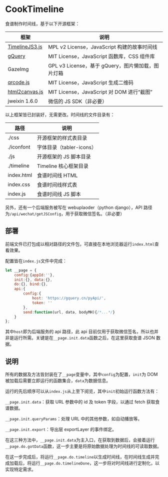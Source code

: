 # CookTimeline

食谱制作时间线，基于以下开源框架：

| 框架                                                         | 说明                                              |
| ------------------------------------------------------------ | ------------------------------------------------- |
| [TimelineJS3.js](https://github.com/NUKnightLab/TimelineJS3) | MPL v2 License，JavaScript 构建的故事时间线       |
| [gQuery](https://gquery.cn)                                  | MIT License，JavaScript 函数库，CSS 组件库        |
| GazeImg                                                      | GPL v3 License，基于 gQuery，图片懒加载，图片灯箱 |
| [qrcode.js](https://github.com/davidshimjs/qrcodejs)         | MIT License，JavaScript 生成二维码                |
| [html2canvas.js](https://github.com/niklasvh/html2canvas)    | MIT License，JavaScript 对 DOM 进行“截图”         |
| jweixin 1.6.0                                                | 微信的 JS SDK（非必要）                           |

以上框架皆已封装好，无需更改。时间线的文件目录有：

| 路径       | 说明                     |
| ---------- | ------------------------ |
| ./css      | 开源框架的样式表目录     |
| ./iconfont | 字体目录（tabler-icons） |
| ./js       | 开源框架的 JS 脚本目录   |
| ./timeline | Timeline 核心框架目录    |
| index.html | 食谱时间线 HTML          |
| index.css  | 食谱时间线样式表         |
| index.js   | 食谱时间线 JS 脚本       |

另外，还有一个后端服务被写在 webuplaoder（python django），API 路径为`/api/wechat/getJSConfig`，用于获取微信签名。（非必要）



## 部署

前端文件已打包成以相对路径的文件包，可直接在本地浏览器运行`index.html`查看效果。

配置皆在`index.js`文件中完成：

```javascript
let __page = {
    config:{appId:''},
    init:{}, data:{},
    do:{}, bind:{},
    api:{
        config:{
            host: 'https://gquery.cn/pyApi/',
            token: ''
        },
        send:function(url, data, bodyMH){/*...*/}
    }
};
```

其中`host`即为后端服务的 api 路径，此 api 目前仅用于获取微信签名，所以也并非是运行所需。关键是在`__page.init.data`函数之后，在这里获取食谱 JSON 数据。



## 说明

所有的数据及方法皆封装在了`__page`变量中，其中`config`为配置，`init`为 DOM 被加载后需要立即运行的函数集合，`data`为数据信息。

运行的先后顺序可以从`index.js`从上至下阅览，其中`init`初始运行函数方法有：

`__page.init.data`：获取 URL 参数中的 id 及 token 字段，以通过 fetch 获取食谱数据。

`__page.init.queryParams`：处理 URL 中的其他参数，如自动播放等。

`__page.init.export`：导出层 exportLayer 的事件绑定。

在这三种方法中，`__page.init.data`为主入口，在获取到数据后，会接着运行`__page.do.gotData`函数，这一步主要是将原始数据处理为时间线的可读取数据。

在这一步完成后，将运行`__page.do.timeline`以生成时间线，在时间线生成并完成加载后，将运行`__page.do.timelineDone`，这一步将对时间线进行定制化，以实现特定需求。
